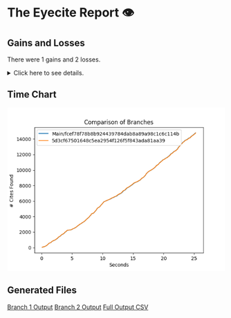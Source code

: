 # The Eyecite Report :eye:



Gains and Losses
---------
There were 1 gains and 2 losses.

<details>
<summary>Click here to see details.</summary>

|     id     |     Gain     |        Loss        |
| ---------- | ------------ | ------------------ |
|  2737168   |  Holmes, 141 |                    |
|  2737168   |              |  141 Ill. 2d 204   |
|  2737168   |              | 141 Ill. 2d at 242 |


</details>



Time Chart
---------

![image](https://raw.githubusercontent.com/freelawproject/eyecite/artifacts/190/results/chart.png)


Generated Files
---------

[Branch 1 Output](https://raw.githubusercontent.com/freelawproject/eyecite/artifacts/190/results/fcef78f78b8b924439784dab8a89a98c1c6c114b.json)
[Branch 2 Output](https://raw.githubusercontent.com/freelawproject/eyecite/artifacts/190/results/5d3cf67501648c5ea2954f126f5f843ada81aa39.json)
[Full Output CSV ](https://raw.githubusercontent.com/freelawproject/eyecite/artifacts/190/results/output.csv)
